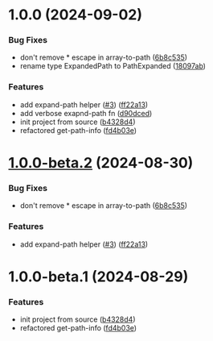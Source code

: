 # 1.0.0 (2024-09-02)


### Bug Fixes

* don't remove * escape in array-to-path ([6b8c535](https://github.com/tada5hi/pathtrace/commit/6b8c535f3266c89c004e83be9a1398b40ab343f9))
* rename type ExpandedPath to PathExpanded ([18097ab](https://github.com/tada5hi/pathtrace/commit/18097abbcdef8e0d25777060a3d4819c0cef88e9))


### Features

* add expand-path helper ([#3](https://github.com/tada5hi/pathtrace/issues/3)) ([ff22a13](https://github.com/tada5hi/pathtrace/commit/ff22a13ee78d7248b5d80f36bf074d82dfae89b9))
* add verbose exapnd-path fn ([d90dced](https://github.com/tada5hi/pathtrace/commit/d90dcedf0dc6482ecf562e0c578dcaf64d633581))
* init project from source ([b4328d4](https://github.com/tada5hi/pathtrace/commit/b4328d486abc91330f3da55ba3ff21669da11e46))
* refactored get-path-info ([fd4b03e](https://github.com/tada5hi/pathtrace/commit/fd4b03e40e58faf3623a690e80cc278659f058a7))

# [1.0.0-beta.2](https://github.com/tada5hi/pathtrace/compare/v1.0.0-beta.1...v1.0.0-beta.2) (2024-08-30)


### Bug Fixes

* don't remove * escape in array-to-path ([6b8c535](https://github.com/tada5hi/pathtrace/commit/6b8c535f3266c89c004e83be9a1398b40ab343f9))


### Features

* add expand-path helper ([#3](https://github.com/tada5hi/pathtrace/issues/3)) ([ff22a13](https://github.com/tada5hi/pathtrace/commit/ff22a13ee78d7248b5d80f36bf074d82dfae89b9))

# 1.0.0-beta.1 (2024-08-29)


### Features

* init project from source ([b4328d4](https://github.com/tada5hi/pathtrace/commit/b4328d486abc91330f3da55ba3ff21669da11e46))
* refactored get-path-info ([fd4b03e](https://github.com/tada5hi/pathtrace/commit/fd4b03e40e58faf3623a690e80cc278659f058a7))
